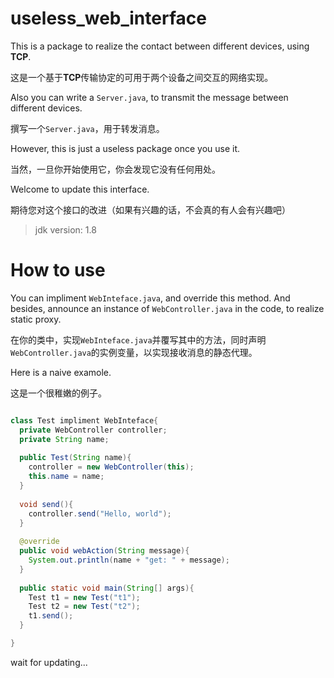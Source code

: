 # useless_web_interface
This is a package to realize the contact between different devices, using **TCP**.

这是一个基于**TCP**传输协定的可用于两个设备之间交互的网络实现。

Also you can write a `Server.java`, to transmit the message between different devices.

撰写一个`Server.java`，用于转发消息。

However, this is just a useless package once you use it.

当然，一旦你开始使用它，你会发现它没有任何用处。

Welcome to update this interface.

期待您对这个接口的改进（如果有兴趣的话，不会真的有人会有兴趣吧）

> jdk version: 1.8

# How to use

You can impliment `WebInteface.java`, and override this method. And besides, announce an instance of `WebController.java` in the code, to realize static proxy.

在你的类中，实现`WebInteface.java`并覆写其中的方法，同时声明`WebController.java`的实例变量，以实现接收消息的静态代理。

Here is a naive examole.

这是一个很稚嫩的例子。

```java

class Test impliment WebInteface{
  private WebController controller;
  private String name;
  
  public Test(String name){
    controller = new WebController(this);
    this.name = name;
  }
  
  void send(){
    controller.send("Hello, world");
  }
  
  @override
  public void webAction(String message){
    System.out.println(name + "get: " + message);
  }
  
  public static void main(String[] args){
    Test t1 = new Test("t1");
    Test t2 = new Test("t2");
    t1.send();
  }

}

```

wait for updating...

